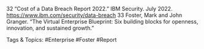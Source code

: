 32  “Cost of a Data Breach Report 2022.” IBM Security. July 
2022. https://www.ibm.com/security/data-breach
33 Foster, Mark and John Granger. “The Virtual 
Enterprise Blueprint: Six building blocks for 
openness, innovation, and sustained growth.” 

   Tags & Topics:
   #Enterprise
   #Foster
   #Report